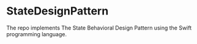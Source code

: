 # StateDesignPattern
The repo implements The State Behavioral Design Pattern using the Swift programming language.
